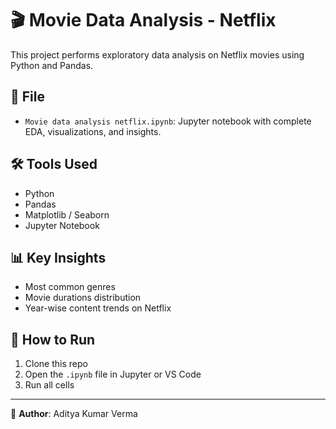 # 🎬 Movie Data Analysis - Netflix

This project performs exploratory data analysis on Netflix movies using Python and Pandas.

## 📁 File
- `Movie data analysis netflix.ipynb`: Jupyter notebook with complete EDA, visualizations, and insights.

## 🛠 Tools Used
- Python
- Pandas
- Matplotlib / Seaborn
- Jupyter Notebook

## 📊 Key Insights
- Most common genres
- Movie durations distribution
- Year-wise content trends on Netflix

## 🚀 How to Run
1. Clone this repo
2. Open the `.ipynb` file in Jupyter or VS Code
3. Run all cells

---
📌 **Author**: Aditya Kumar Verma
